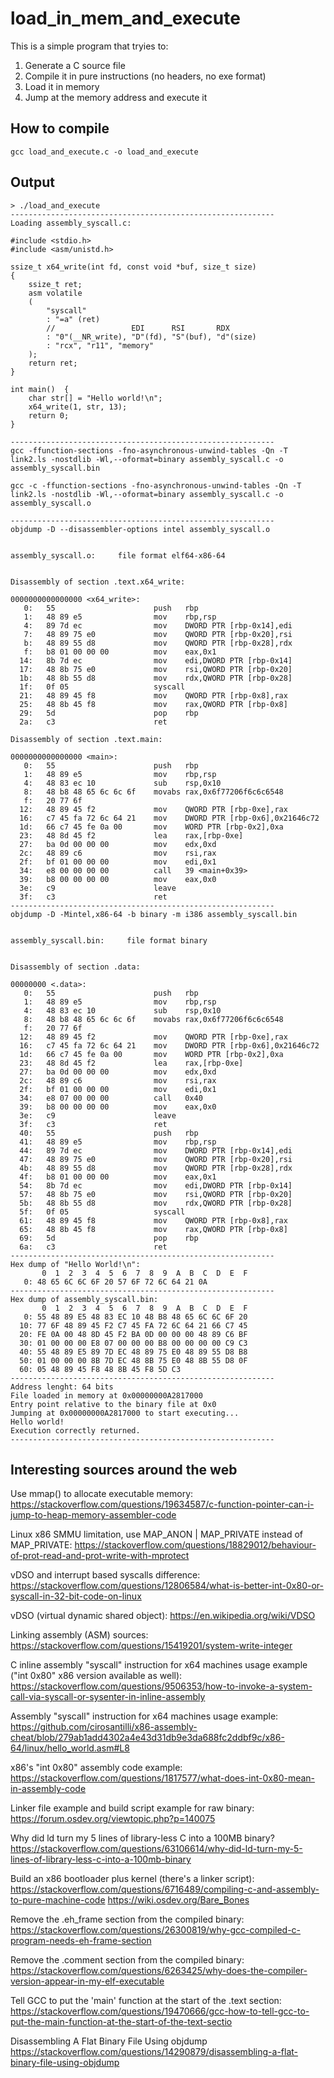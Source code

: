 # load_in_mem_and_execute
This is a simple program that tryies to:

1) Generate a C source file
2) Compile it in pure instructions (no headers, no exe format)
3) Load it in memory
4) Jump at the memory address and execute it

## How to compile
```gcc load_and_execute.c -o load_and_execute```

## Output
```
> ./load_and_execute
-----------------------------------------------------------
Loading assembly_syscall.c:

#include <stdio.h>
#include <asm/unistd.h>

ssize_t x64_write(int fd, const void *buf, size_t size)
{
    ssize_t ret;
    asm volatile
    (
        "syscall"
        : "=a" (ret)
        //                 EDI      RSI       RDX
        : "0"(__NR_write), "D"(fd), "S"(buf), "d"(size)
        : "rcx", "r11", "memory"
    );
    return ret;
}

int main()  {
    char str[] = "Hello world!\n";
    x64_write(1, str, 13);
    return 0;
}

-----------------------------------------------------------
gcc -ffunction-sections -fno-asynchronous-unwind-tables -Qn -T link2.ls -nostdlib -Wl,--oformat=binary assembly_syscall.c -o assembly_syscall.bin

gcc -c -ffunction-sections -fno-asynchronous-unwind-tables -Qn -T link2.ls -nostdlib -Wl,--oformat=binary assembly_syscall.c -o assembly_syscall.o

-----------------------------------------------------------
objdump -D --disassembler-options intel assembly_syscall.o


assembly_syscall.o:     file format elf64-x86-64


Disassembly of section .text.x64_write:

0000000000000000 <x64_write>:
   0:   55                      push   rbp
   1:   48 89 e5                mov    rbp,rsp
   4:   89 7d ec                mov    DWORD PTR [rbp-0x14],edi
   7:   48 89 75 e0             mov    QWORD PTR [rbp-0x20],rsi
   b:   48 89 55 d8             mov    QWORD PTR [rbp-0x28],rdx
   f:   b8 01 00 00 00          mov    eax,0x1
  14:   8b 7d ec                mov    edi,DWORD PTR [rbp-0x14]
  17:   48 8b 75 e0             mov    rsi,QWORD PTR [rbp-0x20]
  1b:   48 8b 55 d8             mov    rdx,QWORD PTR [rbp-0x28]
  1f:   0f 05                   syscall 
  21:   48 89 45 f8             mov    QWORD PTR [rbp-0x8],rax
  25:   48 8b 45 f8             mov    rax,QWORD PTR [rbp-0x8]
  29:   5d                      pop    rbp
  2a:   c3                      ret    

Disassembly of section .text.main:

0000000000000000 <main>:
   0:   55                      push   rbp
   1:   48 89 e5                mov    rbp,rsp
   4:   48 83 ec 10             sub    rsp,0x10
   8:   48 b8 48 65 6c 6c 6f    movabs rax,0x6f77206f6c6c6548
   f:   20 77 6f 
  12:   48 89 45 f2             mov    QWORD PTR [rbp-0xe],rax
  16:   c7 45 fa 72 6c 64 21    mov    DWORD PTR [rbp-0x6],0x21646c72
  1d:   66 c7 45 fe 0a 00       mov    WORD PTR [rbp-0x2],0xa
  23:   48 8d 45 f2             lea    rax,[rbp-0xe]
  27:   ba 0d 00 00 00          mov    edx,0xd
  2c:   48 89 c6                mov    rsi,rax
  2f:   bf 01 00 00 00          mov    edi,0x1
  34:   e8 00 00 00 00          call   39 <main+0x39>
  39:   b8 00 00 00 00          mov    eax,0x0
  3e:   c9                      leave  
  3f:   c3                      ret    
-----------------------------------------------------------
objdump -D -Mintel,x86-64 -b binary -m i386 assembly_syscall.bin


assembly_syscall.bin:     file format binary


Disassembly of section .data:

00000000 <.data>:
   0:   55                      push   rbp
   1:   48 89 e5                mov    rbp,rsp
   4:   48 83 ec 10             sub    rsp,0x10
   8:   48 b8 48 65 6c 6c 6f    movabs rax,0x6f77206f6c6c6548
   f:   20 77 6f 
  12:   48 89 45 f2             mov    QWORD PTR [rbp-0xe],rax
  16:   c7 45 fa 72 6c 64 21    mov    DWORD PTR [rbp-0x6],0x21646c72
  1d:   66 c7 45 fe 0a 00       mov    WORD PTR [rbp-0x2],0xa
  23:   48 8d 45 f2             lea    rax,[rbp-0xe]
  27:   ba 0d 00 00 00          mov    edx,0xd
  2c:   48 89 c6                mov    rsi,rax
  2f:   bf 01 00 00 00          mov    edi,0x1
  34:   e8 07 00 00 00          call   0x40
  39:   b8 00 00 00 00          mov    eax,0x0
  3e:   c9                      leave  
  3f:   c3                      ret    
  40:   55                      push   rbp
  41:   48 89 e5                mov    rbp,rsp
  44:   89 7d ec                mov    DWORD PTR [rbp-0x14],edi
  47:   48 89 75 e0             mov    QWORD PTR [rbp-0x20],rsi
  4b:   48 89 55 d8             mov    QWORD PTR [rbp-0x28],rdx
  4f:   b8 01 00 00 00          mov    eax,0x1
  54:   8b 7d ec                mov    edi,DWORD PTR [rbp-0x14]
  57:   48 8b 75 e0             mov    rsi,QWORD PTR [rbp-0x20]
  5b:   48 8b 55 d8             mov    rdx,QWORD PTR [rbp-0x28]
  5f:   0f 05                   syscall 
  61:   48 89 45 f8             mov    QWORD PTR [rbp-0x8],rax
  65:   48 8b 45 f8             mov    rax,QWORD PTR [rbp-0x8]
  69:   5d                      pop    rbp
  6a:   c3                      ret    
-----------------------------------------------------------
Hex dump of "Hello World!\n":
       0  1  2  3  4  5  6  7  8  9  A  B  C  D  E  F
   0: 48 65 6C 6C 6F 20 57 6F 72 6C 64 21 0A
-----------------------------------------------------------
Hex dump of assembly_syscall.bin:
       0  1  2  3  4  5  6  7  8  9  A  B  C  D  E  F
   0: 55 48 89 E5 48 83 EC 10 48 B8 48 65 6C 6C 6F 20
  10: 77 6F 48 89 45 F2 C7 45 FA 72 6C 64 21 66 C7 45
  20: FE 0A 00 48 8D 45 F2 BA 0D 00 00 00 48 89 C6 BF
  30: 01 00 00 00 E8 07 00 00 00 B8 00 00 00 00 C9 C3
  40: 55 48 89 E5 89 7D EC 48 89 75 E0 48 89 55 D8 B8
  50: 01 00 00 00 8B 7D EC 48 8B 75 E0 48 8B 55 D8 0F
  60: 05 48 89 45 F8 48 8B 45 F8 5D C3
-----------------------------------------------------------
Address lenght: 64 bits
File loaded in memory at 0x00000000A2817000
Entry point relative to the binary file at 0x0
Jumping at 0x00000000A2817000 to start executing...
Hello world!
Execution correctly returned.
-----------------------------------------------------------
```

## Interesting sources around the web
Use mmap() to allocate executable memory:
https://stackoverflow.com/questions/19634587/c-function-pointer-can-i-jump-to-heap-memory-assembler-code

Linux x86 SMMU limitation, use MAP_ANON | MAP_PRIVATE instead of MAP_PRIVATE:
https://stackoverflow.com/questions/18829012/behaviour-of-prot-read-and-prot-write-with-mprotect

vDSO and interrupt based syscalls difference:
https://stackoverflow.com/questions/12806584/what-is-better-int-0x80-or-syscall-in-32-bit-code-on-linux

vDSO (virtual dynamic shared object):
https://en.wikipedia.org/wiki/VDSO

Linking assembly (ASM) sources:
https://stackoverflow.com/questions/15419201/system-write-integer

C inline assembly "syscall" instruction for x64 machines usage example ("int 0x80" x86 version available as well):
https://stackoverflow.com/questions/9506353/how-to-invoke-a-system-call-via-syscall-or-sysenter-in-inline-assembly

Assembly "syscall" instruction for x64 machines usage example:
https://github.com/cirosantilli/x86-assembly-cheat/blob/279ab1add4302a4e43d31db9e3da688fc2ddbf9c/x86-64/linux/hello_world.asm#L8

x86's "int 0x80" assembly code example:
https://stackoverflow.com/questions/1817577/what-does-int-0x80-mean-in-assembly-code

Linker file example and build script example for raw binary:
https://forum.osdev.org/viewtopic.php?p=140075

Why did ld turn my 5 lines of library-less C into a 100MB binary?
https://stackoverflow.com/questions/63106614/why-did-ld-turn-my-5-lines-of-library-less-c-into-a-100mb-binary

Build an x86 bootloader plus kernel (there's a linker script):
https://stackoverflow.com/questions/6716489/compiling-c-and-assembly-to-pure-machine-code
https://wiki.osdev.org/Bare_Bones

Remove the .eh_frame section from the compiled binary:
https://stackoverflow.com/questions/26300819/why-gcc-compiled-c-program-needs-eh-frame-section

Remove the .comment section from the compiled binary:
https://stackoverflow.com/questions/6263425/why-does-the-compiler-version-appear-in-my-elf-executable

Tell GCC to put the 'main' function at the start of the .text section:
https://stackoverflow.com/questions/19470666/gcc-how-to-tell-gcc-to-put-the-main-function-at-the-start-of-the-text-sectio

Disassembling A Flat Binary File Using objdump
https://stackoverflow.com/questions/14290879/disassembling-a-flat-binary-file-using-objdump
